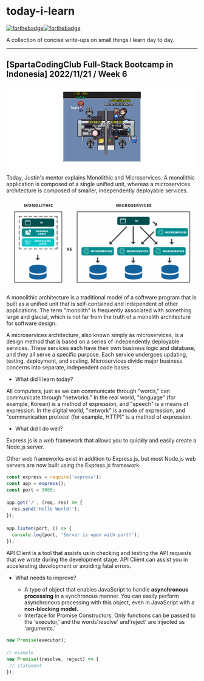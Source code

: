 # today-i-learn

[![forthebadge](https://forthebadge.com/images/badges/built-with-love.svg)](https://wajahatkarim.com)[![forthebadge](https://forthebadge.com/images/badges/makes-people-smile.svg)](https://wajahatkarim.com)

A collection of concise write-ups on small things I learn day to day.

---

## [SpartaCodingClub Full-Stack Bootcamp in Indonesia] 2022/11/21 / Week 6

![image](/images/26.png)

Today, Justin's mentor explains Monolithic and Microservices. A monolithic application is composed of a single unified unit, whereas a microservices architecture is composed of smaller, independently deployable services.

![image](/images/Monolithic-vs-Microservices-1024x473.png)

A monolithic architecture is a traditional model of a software program that is built as a unified unit that is self-contained and independent of other applications. The term "monolith" is frequently associated with something large and glacial, which is not far from the truth of a monolith architecture for software design.

A microservices architecture, also known simply as microservices, is a design method that is based on a series of independently deployable services. These services each have their own business logic and database, and they all serve a specific purpose. Each service undergoes updating, testing, deployment, and scaling. Microservices divide major business concerns into separate, independent code bases.

- What did I learn today?

All computers, just as we can communicate through "words," can communicate through "networks."
In the real world, "language" (for example, Korean) is a method of expression, and "speech" is a means of expression.
In the digital world, "network" is a mode of expression, and "communication protocol (for example, HTTP)" is a method of expression.

- What did I do well?

Express.js is a web framework that allows you to quickly and easily create a Node.js server.

Other web frameworks exist in addition to Express.js, but most Node.js web servers are now built using the Express.js framework.

```js
const express = require('express');
const app = express();
const port = 3000;

app.get('/', (req, res) => {
  res.send('Hello World!');
});

app.listen(port, () => {
  console.log(port, 'Server is open with port!');
});
```

API Client is a tool that assists us in checking and testing the API requests that we wrote during the development stage. API Client can assist you in accelerating development or avoiding fatal errors.

- What needs to improve?

  - A type of object that enables JavaScript to handle **asynchronous processing** in a synchronous manner. You can easily perform asynchronous processing with this object, even in JavaScript with a **non-blocking model.**
  - Interface for Promise Constructors,  Only functions can be passed to the 'executor,' and the words'resolve' and'reject' are injected as 'arguments.'

```jsx
new Promise(executor);

// example
new Promise((resolve, reject) => {
 // statement
});
```
